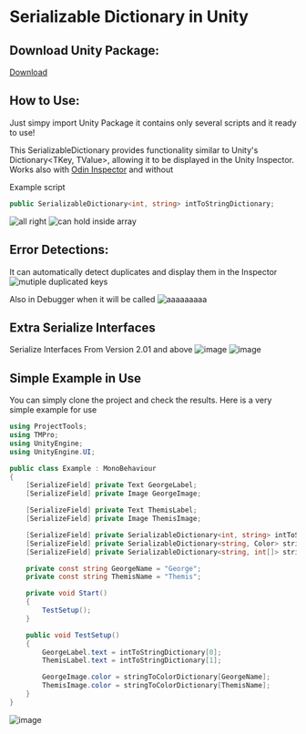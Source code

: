 # Serializable Dictionary in Unity

## Download Unity Package:
[Download](https://github.com/EduardMalkhasyan/Serializable-Dictionary-Unity/releases)

## How to Use:
Just simpy import Unity Package it contains only several scripts and it ready to use!

This SerializableDictionary provides functionality similar to Unity's Dictionary<TKey, TValue>, allowing it to be displayed in the Unity Inspector.
Works also with [Odin Inspector](https://odininspector.com/) and without

Example script
```csharp
public SerializableDictionary<int, string> intToStringDictionary;
```

![all right](https://github.com/EduardMalkhasyan/Serializable-Dictionary-Unity/assets/78969017/e0ae59f1-1b72-4d33-bb18-c2a1e1c802d4)
![can hold inside array](https://github.com/EduardMalkhasyan/Serializable-Dictionary-Unity/assets/78969017/0c4a7b6e-2323-47b4-9fd9-f5f2d45c8ec6)

## Error Detections:

It can automatically detect duplicates and display them in the Inspector
![mutiple duplicated keys](https://github.com/EduardMalkhasyan/Serializable-Dictionary-Unity/assets/78969017/99fc3aef-d764-436a-8b48-0bab0983700e)

Also in Debugger when it will be called
![aaaaaaaaa](https://github.com/EduardMalkhasyan/Serializable-Dictionary-Unity/assets/78969017/fd9ba251-1389-4a5f-8d21-018d87e718f3)

## Extra Serialize Interfaces
Serialize Interfaces From Version 2.01 and above
![image](https://github.com/EduardMalkhasyan/Serializable-Dictionary-Unity/assets/78969017/9750342a-19fd-4b5d-8462-566972f41d0a)
![image](https://github.com/EduardMalkhasyan/Serializable-Dictionary-Unity/assets/78969017/558baa41-43be-4fd3-a4b0-2fd50ce60720)

## Simple Example in Use
You can simply clone the project and check the results. Here is a very simple example for use

```csharp
using ProjectTools;
using TMPro;
using UnityEngine;
using UnityEngine.UI;

public class Example : MonoBehaviour
{
    [SerializeField] private Text GeorgeLabel;
    [SerializeField] private Image GeorgeImage;

    [SerializeField] private Text ThemisLabel;
    [SerializeField] private Image ThemisImage;

    [SerializeField] private SerializableDictionary<int, string> intToStringDictionary;
    [SerializeField] private SerializableDictionary<string, Color> stringToColorDictionary;
    [SerializeField] private SerializableDictionary<string, int[]> stringToIntArrayDictionary;

    private const string GeorgeName = "George";
    private const string ThemisName = "Themis";

    private void Start()
    {
        TestSetup();
    }

    public void TestSetup()
    {
        GeorgeLabel.text = intToStringDictionary[0];
        ThemisLabel.text = intToStringDictionary[1];

        GeorgeImage.color = stringToColorDictionary[GeorgeName];
        ThemisImage.color = stringToColorDictionary[ThemisName];
    }
}
```

![image](https://github.com/EduardMalkhasyan/Serializable-Dictionary-Unity/assets/78969017/6de88d75-b586-4ae4-a8bd-371670e250a5)
